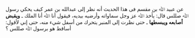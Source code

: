 عن عبيد ﷲ بن مقسم فى هذا الحديث أنه نظر إلى عبدالله بن عمر كيف يحكي رسول ﷲ صللس قال: يأخذ ﷲ عز وجل سماواته وأرضيه بيديه، فيقول أنا ﷲ أنا الملك ـ **ويقبض أصابعه ويبسطها** ـ حتى نظرت إلى المنبر يتحرك من أسفل شيء منه، حتى إني لأقول: أساقط هو برسول ﷲ صللس ؟